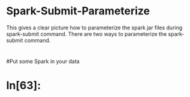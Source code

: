 # Spark-Submit-Parameterize
This gives a clear picture how to parameterize the spark jar files during spark-submit command.
There are two ways to parameterize the spark-submit command.
# 
#
#Put some Spark in your data

# In[63]:
